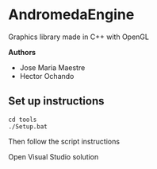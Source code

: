 # AndromedaEngine

Graphics library made in C++ with OpenGL

__Authors__
- Jose Maria Maestre
- Hector Ochando 

## Set up instructions

``` 
cd tools
./Setup.bat
```
Then follow the script instructions


Open Visual Studio solution
